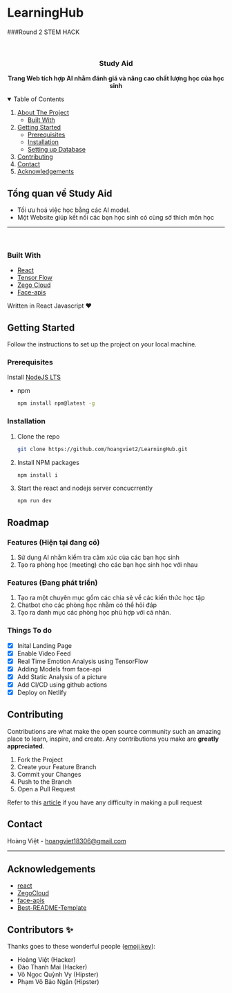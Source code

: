 # LearningHub
###Round 2 STEM HACK



<!-- PROJECT LOGO -->
<br />

<p align="center">

  <strong>
    <h3 align="center" >Study Aid</h3>
  </strong>
  <p align="center">
    <strong>
      Trang Web tích hợp AI nhằm đánh giá và nâng cao chất lượng học của học sinh
    </strong>
  </p>
</p>

<!-- TABLE OF CONTENTS -->
<details open="open">
  <summary>Table of Contents</summary>
  <ol>
    <li>
      <a href="#about-the-project">About The Project</a>
      <ul>
        <li><a href="#built-with">Built With</a></li>
      </ul>
    </li>
    <li>
      <a href="#getting-started">Getting Started</a>
      <ul>
        <li><a href="#prerequisites">Prerequisites</a></li>
        <li><a href="#installation">Installation</a></li>
        <li><a href="#installation">Setting up Database</a></li>
      </ul>
    </li>
    <li><a href="#contributing">Contributing</a></li>
    <li><a href="#contact">Contact</a></li>
    <li><a href="#acknowledgements">Acknowledgements</a></li>
  </ol>
</details>

## Tổng quan về Study Aid

- Tối ưu hoá việc học bằng các AI model.
- Một Website giúp kết nối các bạn học sinh có cùng sở thích môn học


---

<br/>

### Built With

- [React](https://reactjs.org/docs/getting-started.html)
- [Tensor Flow](https://www.tensorflow.org/)
- [Zego Cloud](https://github.com/hoangviet2/LearningHub.git)
- [Face-apis](https://justadudewhohacks.github.io/face-api.js/docs/index.html)

Written in React Javascript ♥

## Getting Started

Follow the instructions to set up the project on your local machine.

### Prerequisites

Install [NodeJS LTS](https://nodejs.org/en/)

- npm

  ```sh
  npm install npm@latest -g
  ```

### Installation

1. Clone the repo

   ```sh
   git clone https://github.com/hoangviet2/LearningHub.git
   ```

2. Install NPM packages

   ```sh
   npm install i
   ```

3. Start the react and nodejs server concucrrently

   ```sh
   npm run dev
   ```

## Roadmap
### Features (Hiện tại đang có)
1. Sử dụng AI nhằm kiểm tra cảm xúc của các bạn học sinh
2. Tạo ra phòng học (meeting) cho các bạn học sinh học với nhau
### Features (Đang phát triển)
1. Tạo ra một chuyên mục gồm các chia sẻ về các kiến thức học tập
2. Chatbot cho các phòng học nhằm có thể hỏi đáp
3. Tạo ra danh mục các phòng học phù hợp với cá nhân.

### Things To do

- [x] Inital Landing Page
- [x] Enable Video Feed
- [x] Real Time Emotion Analysis using TensorFlow
- [x] Adding Models from face-api
- [x] Add Static Analysis of a picture
- [x] Add CI/CD using github actions
- [x] Deploy on Netlify

## Contributing

Contributions are what make the open source community such an amazing place to learn, inspire, and create. Any contributions you make are **greatly appreciated**.

1. Fork the Project
2. Create your Feature Branch
3. Commit your Changes
4. Push to the Branch
5. Open a Pull Request

Refer to this [article](https://medium.com/swlh/guide-to-git-a-practical-approach-27926a1ff564?sk=b54ca413a142c275f5d2901d0384a0db) if you have any difficulty in making a pull request

## Contact

Hoàng Việt - hoangviet18306@gmail.com

---

## Acknowledgements

- [react](https://reactjs.org/)
- [ZegoCloud](https://www.zegocloud.com/)
- [face-apis](https://justadudewhohacks.github.io/face-api.js/docs/index.html)
- [Best-README-Template](https://github.com/othneildrew/Best-README-Template)

<!-- https://www.markdownguide.org/basic-syntax/#reference-style-links -->

## Contributors ✨

Thanks goes to these wonderful people ([emoji key](https://allcontributors.org/docs/en/emoji-key)):

<!-- ALL-CONTRIBUTORS-LIST:START - Do not remove or modify this section -->
<!-- prettier-ignore-start -->
<!-- markdownlint-disable -->
- Hoàng Việt (Hacker)
- Đào Thanh Mai (Hacker)
- Võ Ngọc Quỳnh Vy (Hipster)
- Phạm Võ Bảo Ngân (Hipster)
